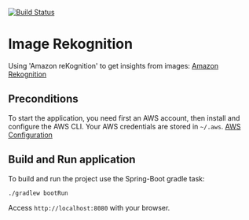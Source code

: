 [![Build Status](https://travis-ci.org/SaschaRodekamp/reKognition.svg?branch=master)](https://travis-ci.org/SaschaRodekamp/reKognition)

# Image Rekognition

Using 'Amazon reKognition' to get insights from images:
 [Amazon Rekognition](https://aws.amazon.com/de/rekognition/)

## Preconditions
To start the application, you need first an AWS account, then install and configure the AWS CLI. 
Your AWS credentials are stored in ```~/.aws```.
[AWS Configuration](https://docs.aws.amazon.com/cli/latest/userguide/cli-chap-getting-started.html)

## Build and Run application

To build and run the project use the Spring-Boot gradle task:
```
./gradlew bootRun
```

Access ```http://localhost:8080``` with your browser.
